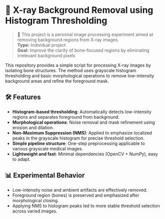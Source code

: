 # 🩻 X-ray Background Removal using Histogram Thresholding

> 📌 This project is a personal image processing experiment aimed at removing background regions from X-ray images.  
> **Type:** Individual project  
> **Goal:** Improve the clarity of bone-focused regions by eliminating irrelevant background pixels

This repository provides a simple script for processing X-ray images by isolating bone structures. The method uses grayscale histogram thresholding and basic morphological operations to remove low-intensity background areas and refine the foreground mask.
## 🛠 Features
- **Histogram-based thresholding**: Automatically detects low-intensity regions and separates foreground from background.
- **Morphological operations**: Noise removal and mask refinement using erosion and dilation.
- **Non-Maximum Suppression (NMS)**: Applied to emphasize localized peaks in the grayscale histogram for precise threshold selection.
- **Simple pipeline structure**: One-step preprocessing applicable to various grayscale medical images.
- **Lightweight and fast**: Minimal dependencies (OpenCV + NumPy), easy to adapt.
## 📊 Experimental Behavior
- Low-intensity noise and ambient artifacts are effectively removed.
- Foreground region (bones) is preserved and emphasized after morphological closing.
- Applying NMS to histogram peaks led to more stable threshold selection across varied images.
